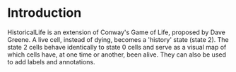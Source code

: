 # Introduction #

HistoricalLife is an extension of Conway's Game of Life, proposed by Dave Greene. A live cell, instead of dying, becomes a 'history' state (state 2). The state 2 cells behave identically to state 0 cells and serve as a visual map of which cells have, at one time or another, been alive. They can also be used to add labels and annotations.